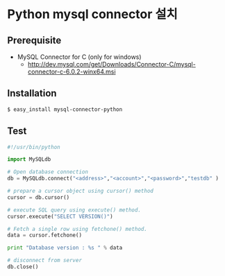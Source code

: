 Python mysql connector 설치
=====

## Prerequisite
* MySQL Connector for C (only for windows)
  * http://dev.mysql.com/get/Downloads/Connector-C/mysql-connector-c-6.0.2-winx64.msi

## Installation

```bash
$ easy_install mysql-connector-python
```

## Test

```python
#!/usr/bin/python

import MySQLdb

# Open database connection
db = MySQLdb.connect("<address>","<account>","<password>","testdb" )

# prepare a cursor object using cursor() method
cursor = db.cursor()

# execute SQL query using execute() method.
cursor.execute("SELECT VERSION()")

# Fetch a single row using fetchone() method.
data = cursor.fetchone()

print "Database version : %s " % data

# disconnect from server
db.close()
```

